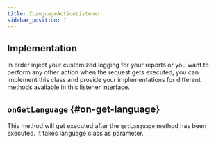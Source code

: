 ```yaml
---
title: ILanguageActionListener
sidebar_position: 1
---
```


## Implementation

In order inject your customized logging for your reports or you want to perform any other action when the request gets executed, you can implement this class and provide your implementations for different methods available in this listener interface.

## `onGetLanguage` {#on-get-language}

This method will get executed after the `getLanguage` method has been executed. It takes language class as parameter.
